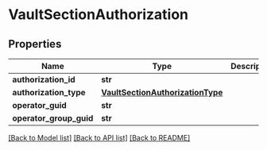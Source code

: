 # VaultSectionAuthorization

## Properties
Name | Type | Description | Notes
------------ | ------------- | ------------- | -------------
**authorization_id** | **str** |  | [optional] 
**authorization_type** | [**VaultSectionAuthorizationType**](VaultSectionAuthorizationType.md) |  | 
**operator_guid** | **str** |  | [optional] 
**operator_group_guid** | **str** |  | [optional] 

[[Back to Model list]](../README.md#documentation-for-models) [[Back to API list]](../README.md#documentation-for-api-endpoints) [[Back to README]](../README.md)


